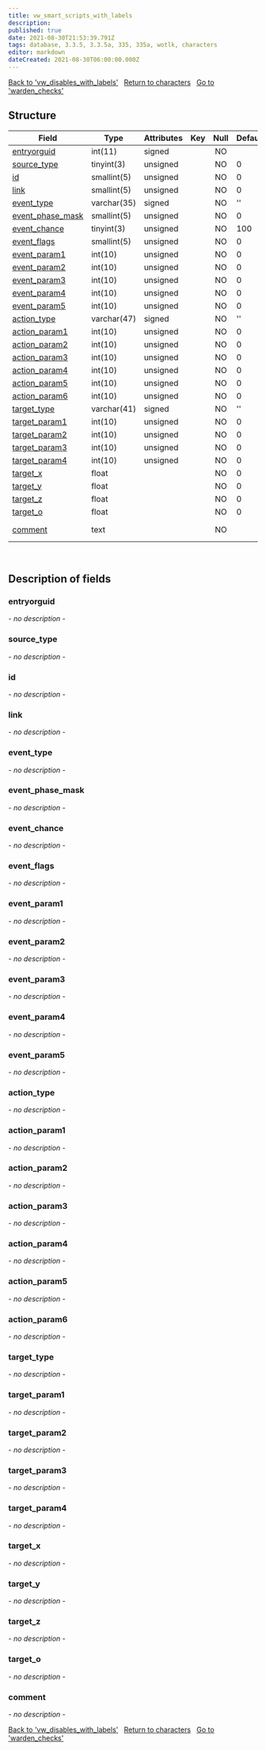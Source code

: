 ```yaml
---
title: vw_smart_scripts_with_labels
description: 
published: true
date: 2021-08-30T21:53:39.791Z
tags: database, 3.3.5, 3.3.5a, 335, 335a, wotlk, characters
editor: markdown
dateCreated: 2021-08-30T06:00:00.000Z
---
```


<a href="https://dev.trinitycore.info/en/database/335/characters/vw_disables_with_labels" class="mt-5 v-btn v-btn--depressed v-btn--flat v-btn--outlined theme--light v-size--default darkblue--text text--lighten-3"><span class="v-btn__content"><i aria-hidden="true" class="v-icon notranslate v-icon--left mdi mdi-arrow-left theme--light"></i><span>Back to 'vw_disables_with_labels'</span></span></a>&nbsp;&nbsp;&nbsp;<a href="https://dev.trinitycore.info/en/database/335/characters/home" class="mt-5 v-btn v-btn--depressed v-btn--flat v-btn--outlined theme--light v-size--default darkblue--text text--lighten-3"><span class="v-btn__content"><i aria-hidden="true" class="v-icon notranslate v-icon--left mdi mdi-home-outline theme--light"></i><span>Return to characters</span></span></a>&nbsp;&nbsp;&nbsp;<a href="https://dev.trinitycore.info/en/database/335/characters/warden_checks" class="mt-5 v-btn v-btn--depressed v-btn--flat v-btn--outlined theme--light v-size--default darkblue--text text--lighten-3"><span class="v-btn__content"><span>Go to 'warden_checks'</span><i aria-hidden="true" class="v-icon notranslate v-icon--right mdi mdi-arrow-right theme--light"></i></span></a>

## Structure

| Field | Type | Attributes | Key | Null | Default | Extra | Comment |
| --- | --- | --- | :---: | :---: | --- | --- | --- |
| [entryorguid](#entryorguid) | int(11) | signed |  | NO |  |  |  |
| [source_type](#source_type) | tinyint(3) | unsigned |  | NO | 0 |  |  |
| [id](#id) | smallint(5) | unsigned |  | NO | 0 |  |  |
| [link](#link) | smallint(5) | unsigned |  | NO | 0 |  |  |
| [event_type](#event_type) | varchar(35) | signed |  | NO | '' |  |  |
| [event_phase_mask](#event_phase_mask) | smallint(5) | unsigned |  | NO | 0 |  |  |
| [event_chance](#event_chance) | tinyint(3) | unsigned |  | NO | 100 |  |  |
| [event_flags](#event_flags) | smallint(5) | unsigned |  | NO | 0 |  |  |
| [event_param1](#event_param1) | int(10) | unsigned |  | NO | 0 |  |  |
| [event_param2](#event_param2) | int(10) | unsigned |  | NO | 0 |  |  |
| [event_param3](#event_param3) | int(10) | unsigned |  | NO | 0 |  |  |
| [event_param4](#event_param4) | int(10) | unsigned |  | NO | 0 |  |  |
| [event_param5](#event_param5) | int(10) | unsigned |  | NO | 0 |  |  |
| [action_type](#action_type) | varchar(47) | signed |  | NO | '' |  |  |
| [action_param1](#action_param1) | int(10) | unsigned |  | NO | 0 |  |  |
| [action_param2](#action_param2) | int(10) | unsigned |  | NO | 0 |  |  |
| [action_param3](#action_param3) | int(10) | unsigned |  | NO | 0 |  |  |
| [action_param4](#action_param4) | int(10) | unsigned |  | NO | 0 |  |  |
| [action_param5](#action_param5) | int(10) | unsigned |  | NO | 0 |  |  |
| [action_param6](#action_param6) | int(10) | unsigned |  | NO | 0 |  |  |
| [target_type](#target_type) | varchar(41) | signed |  | NO | '' |  |  |
| [target_param1](#target_param1) | int(10) | unsigned |  | NO | 0 |  |  |
| [target_param2](#target_param2) | int(10) | unsigned |  | NO | 0 |  |  |
| [target_param3](#target_param3) | int(10) | unsigned |  | NO | 0 |  |  |
| [target_param4](#target_param4) | int(10) | unsigned |  | NO | 0 |  |  |
| [target_x](#target_x) | float |  |  | NO | 0 |  |  |
| [target_y](#target_y) | float |  |  | NO | 0 |  |  |
| [target_z](#target_z) | float |  |  | NO | 0 |  |  |
| [target_o](#target_o) | float |  |  | NO | 0 |  |  |
| [comment](#comment) | text |  |  | NO |  |  | Event Comment |
&nbsp;
## Description of fields

### entryorguid
*- no description -*
&nbsp;

### source_type
*- no description -*
&nbsp;

### id
*- no description -*
&nbsp;

### link
*- no description -*
&nbsp;

### event_type
*- no description -*
&nbsp;

### event_phase_mask
*- no description -*
&nbsp;

### event_chance
*- no description -*
&nbsp;

### event_flags
*- no description -*
&nbsp;

### event_param1
*- no description -*
&nbsp;

### event_param2
*- no description -*
&nbsp;

### event_param3
*- no description -*
&nbsp;

### event_param4
*- no description -*
&nbsp;

### event_param5
*- no description -*
&nbsp;

### action_type
*- no description -*
&nbsp;

### action_param1
*- no description -*
&nbsp;

### action_param2
*- no description -*
&nbsp;

### action_param3
*- no description -*
&nbsp;

### action_param4
*- no description -*
&nbsp;

### action_param5
*- no description -*
&nbsp;

### action_param6
*- no description -*
&nbsp;

### target_type
*- no description -*
&nbsp;

### target_param1
*- no description -*
&nbsp;

### target_param2
*- no description -*
&nbsp;

### target_param3
*- no description -*
&nbsp;

### target_param4
*- no description -*
&nbsp;

### target_x
*- no description -*
&nbsp;

### target_y
*- no description -*
&nbsp;

### target_z
*- no description -*
&nbsp;

### target_o
*- no description -*
&nbsp;

### comment
*- no description -*
&nbsp;

<a href="https://dev.trinitycore.info/en/database/335/characters/vw_disables_with_labels" class="mt-5 v-btn v-btn--depressed v-btn--flat v-btn--outlined theme--light v-size--default darkblue--text text--lighten-3"><span class="v-btn__content"><i aria-hidden="true" class="v-icon notranslate v-icon--left mdi mdi-arrow-left theme--light"></i><span>Back to 'vw_disables_with_labels'</span></span></a>&nbsp;&nbsp;&nbsp;<a href="https://dev.trinitycore.info/en/database/335/characters/home" class="mt-5 v-btn v-btn--depressed v-btn--flat v-btn--outlined theme--light v-size--default darkblue--text text--lighten-3"><span class="v-btn__content"><i aria-hidden="true" class="v-icon notranslate v-icon--left mdi mdi-home-outline theme--light"></i><span>Return to characters</span></span></a>&nbsp;&nbsp;&nbsp;<a href="https://dev.trinitycore.info/en/database/335/characters/warden_checks" class="mt-5 v-btn v-btn--depressed v-btn--flat v-btn--outlined theme--light v-size--default darkblue--text text--lighten-3"><span class="v-btn__content"><span>Go to 'warden_checks'</span><i aria-hidden="true" class="v-icon notranslate v-icon--right mdi mdi-arrow-right theme--light"></i></span></a>


